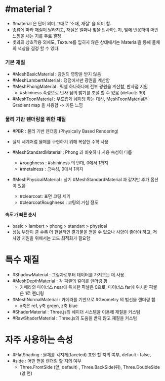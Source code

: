 
# #material ?

- #material 은 단어 의미 그대로 '소재, 재질' 을 의미 함.
- 종류에 따라 재질이 달라지고, 재질은 얼마나 빛을 반사하는지, 빛에 반응하여 어떤 느낌을 내는 지를 주로 결정
- 빛과의 상호작용 외에도, Texture를 입히지 않은 상태에서는 Material을 통해 물체의 색상을 결정 할 수 있다.

### 기본 재질

-  #MeshBasicMaterial : 광원의 영향을 받지 않음
-  #MeshLambertMaterial : 정점에서만 광원을 계산함
-  #MeshPhongMaterial : 픽셀 하나하나에 전부 광원을 계산함, 반사점 지원
	- #shininess 속성으로 반사 점의 밝기를 조절 할 수 있음 (default: 30)
-  #MeshToonMaterial : 부드럽게 쉐이딩 하는 대신, MeshToonMaterial은 Gradient map 을 사용함 -> 카툰 느낌

### 물리 기반 렌더링을 위한 재질

- #PBR :  물리 기반 렌더링 (Physically Based Rendering)
- 실제 세계처럼 물체를 구현하기 위해 복잡한 수학 사용

- #MeshStandardMaterial : Phong 과 비슷하나 사용 속성이 다름
	- #roughness : #shininess 의 반대, 0에서 1까지
	- #metalness : 금속성, 0에서 1까지
-  #MeshPhysicalMaterial : 상기 #MeshStandardMaterial 과 같지만 추가 옵션이 있음
	- #clearcoat: 표면 코팅 세기
	-  #clearcoatRoughness : 코팅의 거침 정도

#### 속도 가 빠른 순서

- basic > lambert > phong > standart > physical
- 성능 부담이 클 수록 더 현실적인 결과물을 얻을 수 있으나 사양이 좋아야 하고, 저 사양 지원을 위해서는 코드 최적화가 필요함

# 특수 재질

- #ShadowMaterial : 그림자로부터 데이터를 가져오는 데 사용
-  #MeshDepthMaterial : 각 픽셀의 깊이를 렌더링 함
	- 카메라의 마이너스 near에 위치한 픽셀은 0으로, 마이너스 far에 위치한 픽셀은 1로 렌더링
-  #MeshNormalMaterial : 카메라를 기반으로 #Geometry 의 법선을 렌더링 함
	- x축은 ref, y축 green, z축 blue
- #ShaderMaterial : Three.js의 쉐이더 시스템을 이용해 재질을 커스텀
-  #RawShaderMaterial : Three.js의 도움을 받지 않고 재질을 커스텀

# 자주 사용하는 속성

- #FlatShading : 물체를 각지게(faceted) 표현 할 지의 여부, default : false,
-  #side : 어떤 면을 렌더링 할 지의 여부
	- Three.FrontSide (앞, default) , Three.BackSide(뒤), Three.DoubleSide (양 면)